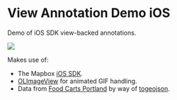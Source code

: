 # View Annotation Demo iOS

Demo of iOS SDK view-backed annotations. 

![](./demo.gif)

Makes use of: 

- The Mapbox [iOS SDK](https://www.mapbox.com/ios-sdk/). 
- [OLImageView](https://github.com/dtorres/OLImageView) for animated GIF handling.
- Data from [Food Carts Portland](http://www.foodcartsportland.com) by way of [togeojson](https://github.com/mapbox/togeojson). 
